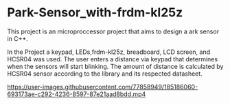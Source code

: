 # Park-Sensor_with-frdm-kl25z

This project is an microproccessor project that aims to design a ark sensor in  C++.

In the Project a keypad, LEDs,frdm-kl25z, breadboard, LCD screen, and HCSR04 was used. The user enters a distance via keypad that determines when the sensors will start blinking. The amount of distance is calculated by HCSR04 sensor according to the library and its respected datasheet. 



https://user-images.githubusercontent.com/77858949/185186060-693173ae-c292-4236-8597-87e21aad8bdd.mp4

